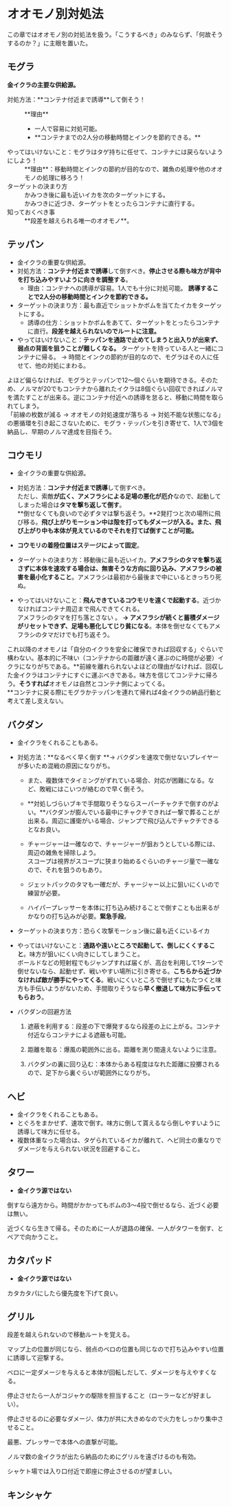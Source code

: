 # オオモノ別対処法

この章ではオオモノ別の対処法を扱う。「こうするべき」のみならず、「何故そうするのか？」に主眼を置いた。

## モグラ

**金イクラの主要な供給源。**

<dl>
	<dt>対処方法：**コンテナ付近まで誘導**して倒そう！</dt>
	<dd>
		<p>**理由**</p>
		<ul>
			<li>一人で容易に対処可能。</li>
			<li>**コンテナまでの2人分の移動時間とインクを節約できる。**</li>
		</ul>
	</dd>
	<dt>やってはいけないこと：モグラはタゲ持ちに任せて、コンテナには戻らないようにしよう！</dt>
	<dd>**理由**：移動時間とインクの節約が目的なので、雑魚の処理や他のオオモノの処理に移ろう！</dd>
	<dt>ターゲットの決まり方</dt>
	<dd>かみつき後に最も近いイカを次のターゲットにする。</dd>
	<dd>かみつきに近づき、ターゲットをとったらコンテナに直行する。</dd>
	<dt>知っておくべき事</dt>
	<dd>**段差を越えられる唯一のオオモノ**。</dd>
</dl>

## テッパン

* 金イクラの重要な供給源。
* 対処方法：**コンテナ付近まで誘導**して倒すべき。**停止させる際も味方が背中を打ち込みやすいように向きを調整する**。
  * 理由：コンテナへの誘導が容易。1人でも十分に対処可能。
    **誘導することで2人分の移動時間とインクを節約できる。**
* ターゲットの決まり方：最も直近でショットかボムを当てたイカをターゲットにする。
  * 誘導の仕方：ショットかボムをあてて、ターゲットをとったらコンテナに直行。**段差を越えられないのでルートに注意。**
* やってはいけないこと：**テッパンを通路で止めてしまうと出入りが出来ず、弱点の背面を狙うことが難しくなる。**
  ターゲットを持っている人と一緒にコンテナに帰る。
  → 時間とインクの節約が目的なので、モグラはその人に任せて、他の対処にまわる。

よほど偏らなければ、モグラとテッパンで12～個ぐらいを期待できる。そのため、ノルマが20でもコンテナから離れたイクラは8個ぐらい回収できればノルマを満たすことが出来る。逆にコンテナ付近への誘導を怠ると、移動に時間を取られてしまう。  
「前線の枚数が減る → オオモノの対処速度が落ちる → 対処不能な状態になる」の悪循環を引き起こさないために、モグラ・テッパンを引き寄せて、1人で3個を納品し、早期のノルマ達成を目指そう。

## コウモリ

* 金イクラの重要な供給源。
* 対処方法：**コンテナ付近まで誘導**して倒すべき。  
  ただし、索敵**が広く、アメフラシによる足場の悪化が厄介**なので、起動してしまった場合は**タマを撃ち返して倒す**。  
  **倒せなくても良いので必ずタマは撃ち返そう。**2発打つと次の場所に飛び移る。**飛び上がりモーション中は殻を打ってもダメージが入る。また、飛び上がり中も本体が見えているのでそれを打てば倒すことが可能。**

* **コウモリの着陸位置はステージによって固定**。

* ターゲットの決まり方：移動後に最も近いイカ。**アメフラシのタマを撃ち返さずに本体を速攻する場合は、無害そうな方向に回り込み、アメフラシの被害を最小化すること**。アメフラシは最初から最後まで中にいるときっちり死ぬ。

* やってはいけないこと：**飛んできているコウモリを遠くで起動する**。近づかなければコンテナ周辺まで飛んできてくれる。  
  アメフラシのタマを打ち落とさない 。 **→ アメフラシが続くと蓄積ダメージがリセットできず、足場も悪化してじり貧になる**。本体を倒せなくてもアメフラシのタマだけでも打ち返そう。

これ以降のオオモノは「自分のイクラを安全に確保できれば回収する」ぐらいで構わない。基本的に不味い（コンテナからの距離が遠く運ぶのに時間が必要）イクラになりがちである。**前線を離れられないよほどの理由がなければ、回収した金イクラはコンテナにすぐに運ぶべきである。味方を信じてコンテナに帰ろう。**そうすれば**オオモノは自然とコンテナ側によってくる。      
**コンテナに戻る際にモグラかテッパンを連れて帰れば4金イクラの納品行動と考えて差し支えない。

## バクダン

* 金イクラをくれることもある。
* 対処方法：**なるべく早く倒す  **→ バクダンを速攻で倒せないプレイヤーが多いため混戦の原因になりがち。

  * また、複数体でタイミングがずれている場合、対応が困難になる。など、敗戦にはこいつが絡むので早く倒そう。

  * **対処しづらいブキで手間取りそうならスーパーチャクチで倒すのがよい。**バクダンが膨んでいる最中にチャクチできれば一撃で葬ることが出来る。周辺に護衛がいる場合、ジャンプで飛び込んでチャクチできるとなお良い。

  * チャージャーは一確なので、チャージャーが狙おうとしている際には、周辺の雑魚を掃除しよう。  
    スコープは視界がスコープに狭まり始めるぐらいのチャージ量で一確なので、それを狙うのもあり。

  * ジェットパックのタマも一確だが、チャージャー以上に狙いにくいので練習が必要。

  * ハイパープレッサーを本体に打ち込み続けることで倒すことも出来るがかなりの打ち込みが必要。**緊急手段**。

* ターゲットの決まり方：恐らく攻撃モーション後に最も近くにいるイカ

* やってはいけないこと：**通路や遠いところで起動して、倒しにくくすること**。味方が狙いにくい向きにしてしまうこと。  
  ボールドなどの短射程でもジャンプすれば届くが、高台を利用して1ターンで倒せないなら、起動せず、戦いやすい場所に引き寄せる。**こちらから近づかなければ敵が勝手にやってくる**。戦いにくいところで倒せずにもたつくと味方も手伝いようがないため、手間取りそうなら**早く撤退して味方に手伝ってもらおう**。

* バクダンの回避方法

  1. 遮蔽を利用する：段差の下で爆発するなら段差の上に上がる。コンテナ付近ならコンテナによる遮蔽も可能。

  2. 距離を取る：爆風の範囲外に出る。距離を測り間違えないように注意。

  3. バクダンの裏に回り込む：本体からある程度はなれた距離に投擲されるので、足下から裏ぐらいが範囲外になりがち。

## ヘビ

* 金イクラをくれることもある。
* とぐろをまかせず、速攻で倒す。味方に倒して貰えるなら倒しやすいように誘導して味方に任せる。
* 複数体重なった場合は、タゲられているイカが離れて、ヘビ同士の重なりでダメージを与えられない状況を回避すること。

## タワー

* **金イクラ源ではない**

倒すなら遠方から。時間がかかってもボムの3～4投で倒せるなら、近づく必要は無い。

近づくなら生きて帰る。そのために一人が退路の確保、一人がタワーを倒す、とペアで向かうこと。

## カタパッド

* **金イクラ源ではない**

カタカタパにしたら優先度を下げて良い。

## グリル

段差を越えられないので移動ルートを覚える。

マップ上の位置が同じなら、弱点のベロの位置も同じなので打ち込みやすい位置に誘導して迎撃する。

ベロに一定ダメージを与えると本体が回転しだして、ダメージを与えやすくなる。

停止させたら一人がコジャケの駆除を担当すること（ローラーなどが好ましい）。

停止させるのに必要なダメージ、体力が共に大きめなので火力をしっかり集中させること。

最悪、プレッサーで本体への直撃が可能。

ノルマ数の金イクラが出たら納品のためにグリルを遠ざけるのも有効。

シャケト場では入り口付近で即座に停止させるのが望ましい。

## キンシャケ



